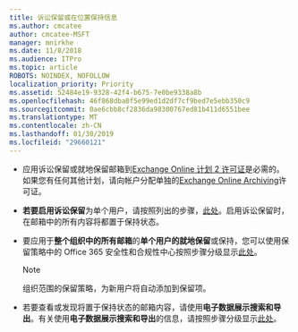 ```yaml
---
title: 诉讼保留或在位置保持信息
ms.author: cmcatee
author: cmcatee-MSFT
manager: mnirkhe
ms.date: 11/8/2018
ms.audience: ITPro
ms.topic: article
ROBOTS: NOINDEX, NOFOLLOW
localization_priority: Priority
ms.assetid: 52484e19-9328-42f4-b675-7e0be9338a8b
ms.openlocfilehash: 46f868dba0f5e99ed1d2df7cf9bed7e5ebb350c9
ms.sourcegitcommit: 0ae6cbb8cf2836da98300767ed81b411d6551bee
ms.translationtype: MT
ms.contentlocale: zh-CN
ms.lasthandoff: 01/30/2019
ms.locfileid: "29660121"
---
```

- 应用诉讼保留或就地保留邮箱到[Exchange Online 计划 2 许可证](https://docs.microsoft.com/office365/servicedescriptions/office-365-platform-service-description/office-365-plan-options)是必需的。如果您有任何其他计划，请向帐户分配单独的[Exchange Online Archiving](https://docs.microsoft.com/office365/servicedescriptions/exchange-online-archiving-service-description/exchange-online-archiving-service-description)许可证。 
    
- **若要启用诉讼保留**为单个用户，请按照列出的步骤，[此处](https://docs.microsoft.com/office365/SecurityCompliance/place-a-mailbox-on-litigation-hold)。启用诉讼保留时，在邮箱中的所有内容将都置于保持状态。
    
- 要应用于**整个组织中的所有邮箱**的**单个用户的就地保留**或保持，您可以使用保留策略中的 Office 365 安全性和合规性中心按照步骤分级显示[此处](https://docs.microsoft.com/Office365/securitycompliance/retention-policies )。
    
    > [!NOTE]
    > 组织范围的保留策略，为新用户将自动添加到保留项。 
  
- 若要查看或发现将置于保持状态的邮箱内容，请使用**电子数据展示搜索和导出**。有关使用**电子数据展示搜索和导出**的信息，请按照步骤分级显示[此处](https://docs.microsoft.com/office365/securitycompliance/export-search-results)。
    

